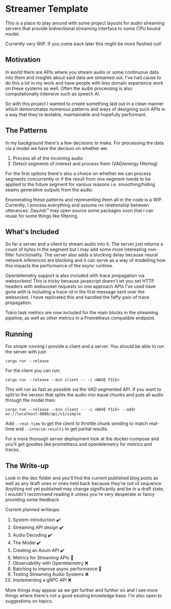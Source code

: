 # Streamer Template

This is a place to play around with some project layouts for audio streaming
servers that provide bidirectional streaming interface to some CPU bound model.

Currently very WIP. If you come back later this might be more fleshed out!

## Motivation 

In world there are APIs where you stream audio or some continuous data into
them and insights about said data are streamed out. I've had cause to do this
a lot in my work and have people with less domain experience work on these
systems as well. Often the audio processing is also computationally intensive
such as speech AI.

So with this project I wanted to create something laid out in a clean manner
which demonstrates numerous patterns and ways of designing such APIs in a way
that they're testable, maintainable and hopefully performant.

## The Patterns

In my background there's a few decisions to make. For processing the data via a
model we have the decison on whether we:

1. Process all of the incoming audio
2. Detect segments of interest and process them (VAD/energy filtering)

For the first options there's also a choice on whether we can process segments 
concurrently or if the result from one segment needs to be applied to the future
segment for various reasons i.e. smoothing/hiding seams generative outputs from
the audio.

Enumerating these patterns and representing them all in the code is a WIP.
Currently, I process everything and assume no relationship between utterances.
DayJob™ may open source some packages soon that I can reuse for some things like
filtering.

## What's Included

So far a server and a client to stream audio into it.
The server just returns a count of bytes in the segment but I may add some
more interesting non-filler functionality. The server also adds a blocking
delay because neural network inferences are blocking and it can serve as a
way of modelling how this impacts the performance of the async runtime.

Opentelemetry support is also included with trace propagation via websockets!
This is tricky because javascript doesn't let you set HTTP headers with
websocket requests so one approach APIs I've used have gone with is including
a trace-id in the first message sent over the websocket. I have replicated
this and handled the faffy-pain of trace propagation.

Tokio task metrics are now included for the main blocks in the streaming
pipeline, as well as other metrics in a Prometheus compatible endpoint.

## Running

For simple running I provide a client and a server. You should be able to run
the server with just:

```
cargo run --release
```

For the client you can run:

```
cargo run --release --bin client -- -i <WAVE FILE>
```

This will run as fast as possible via the VAD segmented API. If you want to
split to the version that splits the audio into equal chunks and puts all
audio through the model then:

```
cargo run --release --bin client -- -i <WAVE FILE> --addr ws://localhost:8080/api/v1/simple
```

Add `--real-time` to get the client to throttle chunk sending to match real-time
and `--interim-results` to get partial results.

For a more thorough server deployment look at the docker-compose and you'll
get goodies like prometheus and opentelemetry for metrics and traces.

## The Write-up

Look in the doc folder and you'll find the current published blog posts as well
as any draft ones or ones held back because they're out of sequence. Anything
not yet published may change significantly and be in a draft state, I wouldn't
recommend reading it unless you're very desperate or fancy providing some feedback.

Current planned writeups:

1. System introduction ✔️
2. Streaming API design ✔️
3. Audio Decoding ✔️
4. The Model ✔️
5. Creating an Axum API ✔️
6. Metrics for Streaming APIs 🚧
7. Observability with Opentelemetry ❌
8. Batching to improve async performance 🚧
9. Testing Streaming Audio Systems ❌
10. Implementing a gRPC API ❌

More things may appear as we get further and further on and I see more things
where there's not a good existing knowledge base. I'm also open to suggestions
on topics.
